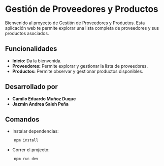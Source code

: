 # Gestión de Proveedores y Productos

Bienvenido al proyecto de Gestión de Proveedores y Productos. Esta aplicación web te permite explorar una lista completa de proveedores y sus productos asociados.

## Funcionalidades

- **Inicio:** Da la bienvenida.
- **Proveedores:** Permite explorar y gestionar la lista de proveedores.
- **Productos:** Permite observar y gestionar productos disponibles.

## Desarrollado por

- **Camilo Eduardo Muñoz Duque**
- **Jazmin Andrea Saleh Peña**


## Comandos

- Instalar dependencias:
```bash
    npm install
```
- Correr el projecto:
```bash
    npm run dev
```